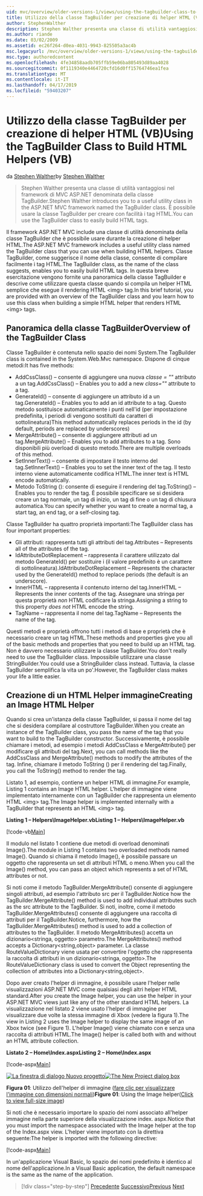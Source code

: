 ```yaml
---
uid: mvc/overview/older-versions-1/views/using-the-tagbuilder-class-to-build-html-helpers-vb
title: Utilizzo della classe TagBuilder per creazione di helper HTML (VB) | Microsoft Docs
author: StephenWalther
description: Stephen Walther presenta una classe di utilità vantaggiosi nel framework di MVC ASP.NET denominata della classe TagBuilder. È possibile utilizzare facilmente la classe TagBuilder per...
ms.author: riande
ms.date: 03/02/2009
ms.assetid: ec26f264-d0ea-4031-9943-825505a3ac4b
msc.legacyurl: /mvc/overview/older-versions-1/views/using-the-tagbuilder-class-to-build-html-helpers-vb
msc.type: authoredcontent
ms.openlocfilehash: 4fe34858aadb705ffb59e06ba805493d89aa4028
ms.sourcegitcommit: 0f1119340e4464720cfd16d0ff15764746ea1fea
ms.translationtype: MT
ms.contentlocale: it-IT
ms.lasthandoff: 04/17/2019
ms.locfileid: "59403207"
---
```

# <a name="using-the-tagbuilder-class-to-build-html-helpers-vb"></a><span data-ttu-id="30ffb-104">Utilizzo della classe TagBuilder per creazione di helper HTML (VB)</span><span class="sxs-lookup"><span data-stu-id="30ffb-104">Using the TagBuilder Class to Build HTML Helpers (VB)</span></span>

<span data-ttu-id="30ffb-105">da [Stephen Walther](https://github.com/StephenWalther)</span><span class="sxs-lookup"><span data-stu-id="30ffb-105">by [Stephen Walther](https://github.com/StephenWalther)</span></span>

> <span data-ttu-id="30ffb-106">Stephen Walther presenta una classe di utilità vantaggiosi nel framework di MVC ASP.NET denominata della classe TagBuilder.</span><span class="sxs-lookup"><span data-stu-id="30ffb-106">Stephen Walther introduces you to a useful utility class in the ASP.NET MVC framework named the TagBuilder class.</span></span> <span data-ttu-id="30ffb-107">È possibile usare la classe TagBuilder per creare con facilità i tag HTML.</span><span class="sxs-lookup"><span data-stu-id="30ffb-107">You can use the TagBuilder class to easily build HTML tags.</span></span>


<span data-ttu-id="30ffb-108">Il framework ASP.NET MVC include una classe di utilità denominata della classe TagBuilder che è possibile usare durante la creazione di helper HTML.</span><span class="sxs-lookup"><span data-stu-id="30ffb-108">The ASP.NET MVC framework includes a useful utility class named the TagBuilder class that you can use when building HTML helpers.</span></span> <span data-ttu-id="30ffb-109">Classe TagBuilder, come suggerisce il nome della classe, consente di compilare facilmente i tag HTML.</span><span class="sxs-lookup"><span data-stu-id="30ffb-109">The TagBuilder class, as the name of the class suggests, enables you to easily build HTML tags.</span></span> <span data-ttu-id="30ffb-110">In questa breve esercitazione vengono fornite una panoramica della classe TagBuilder e descrive come utilizzare questa classe quando si compila un helper HTML semplice che esegue il rendering HTML &lt;img&gt; tag.</span><span class="sxs-lookup"><span data-stu-id="30ffb-110">In this brief tutorial, you are provided with an overview of the TagBuilder class and you learn how to use this class when building a simple HTML helper that renders HTML &lt;img&gt; tags.</span></span>

## <a name="overview-of-the-tagbuilder-class"></a><span data-ttu-id="30ffb-111">Panoramica della classe TagBuilder</span><span class="sxs-lookup"><span data-stu-id="30ffb-111">Overview of the TagBuilder Class</span></span>

<span data-ttu-id="30ffb-112">Classe TagBuilder è contenuta nello spazio dei nomi System.</span><span class="sxs-lookup"><span data-stu-id="30ffb-112">The TagBuilder class is contained in the System.Web.Mvc namespace.</span></span> <span data-ttu-id="30ffb-113">Dispone di cinque metodi:</span><span class="sxs-lookup"><span data-stu-id="30ffb-113">It has five methods:</span></span>

- <span data-ttu-id="30ffb-114">AddCssClass() – consente di aggiungere una nuova *classe = ""* attributo a un tag.</span><span class="sxs-lookup"><span data-stu-id="30ffb-114">AddCssClass() – Enables you to add a new *class=""* attribute to a tag.</span></span>
- <span data-ttu-id="30ffb-115">GenerateId() – consente di aggiungere un attributo id a un tag.</span><span class="sxs-lookup"><span data-stu-id="30ffb-115">GenerateId() – Enables you to add an id attribute to a tag.</span></span> <span data-ttu-id="30ffb-116">Questo metodo sostituisce automaticamente i punti nell'id (per impostazione predefinita, i periodi di vengono sostituiti da caratteri di sottolineatura)</span><span class="sxs-lookup"><span data-stu-id="30ffb-116">This method automatically replaces periods in the id (by default, periods are replaced by underscores)</span></span>
- <span data-ttu-id="30ffb-117">MergeAttribute() – consente di aggiungere attributi ad un tag.</span><span class="sxs-lookup"><span data-stu-id="30ffb-117">MergeAttribute() – Enables you to add attributes to a tag.</span></span> <span data-ttu-id="30ffb-118">Sono disponibili più overload di questo metodo.</span><span class="sxs-lookup"><span data-stu-id="30ffb-118">There are multiple overloads of this method.</span></span>
- <span data-ttu-id="30ffb-119">SetInnerText() – consente di impostare il testo interno del tag.</span><span class="sxs-lookup"><span data-stu-id="30ffb-119">SetInnerText() – Enables you to set the inner text of the tag.</span></span> <span data-ttu-id="30ffb-120">Il testo interno viene automaticamente codifica HTML.</span><span class="sxs-lookup"><span data-stu-id="30ffb-120">The inner text is HTML encode automatically.</span></span>
- <span data-ttu-id="30ffb-121">Metodo ToString (): consente di eseguire il rendering del tag.</span><span class="sxs-lookup"><span data-stu-id="30ffb-121">ToString() – Enables you to render the tag.</span></span> <span data-ttu-id="30ffb-122">È possibile specificare se si desidera creare un tag normale, un tag di inizio, un tag di fine o un tag di chiusura automatica.</span><span class="sxs-lookup"><span data-stu-id="30ffb-122">You can specify whether you want to create a normal tag, a start tag, an end tag, or a self-closing tag.</span></span>
  

<span data-ttu-id="30ffb-123">Classe TagBuilder ha quattro proprietà importanti:</span><span class="sxs-lookup"><span data-stu-id="30ffb-123">The TagBuilder class has four important properties:</span></span>

- <span data-ttu-id="30ffb-124">Gli attributi: rappresenta tutti gli attributi del tag.</span><span class="sxs-lookup"><span data-stu-id="30ffb-124">Attributes – Represents all of the attributes of the tag.</span></span>
- <span data-ttu-id="30ffb-125">IdAttributeDotReplacement – rappresenta il carattere utilizzato dal metodo GenerateId() per sostituire i (il valore predefinito è un carattere di sottolineatura).</span><span class="sxs-lookup"><span data-stu-id="30ffb-125">IdAttributeDotReplacement – Represents the character used by the GenerateId() method to replace periods (the default is an underscore).</span></span>
- <span data-ttu-id="30ffb-126">InnerHTML – rappresenta il contenuto interno del tag.</span><span class="sxs-lookup"><span data-stu-id="30ffb-126">InnerHTML – Represents the inner contents of the tag.</span></span> <span data-ttu-id="30ffb-127">Assegnare una stringa per questa proprietà *non* HTML codificare la stringa.</span><span class="sxs-lookup"><span data-stu-id="30ffb-127">Assigning a string to this property *does not* HTML encode the string.</span></span>
- <span data-ttu-id="30ffb-128">TagName – rappresenta il nome del tag.</span><span class="sxs-lookup"><span data-stu-id="30ffb-128">TagName – Represents the name of the tag.</span></span>

<span data-ttu-id="30ffb-129">Questi metodi e proprietà offrono tutti i metodi di base e proprietà che è necessario creare un tag HTML.</span><span class="sxs-lookup"><span data-stu-id="30ffb-129">These methods and properties give you all of the basic methods and properties that you need to build up an HTML tag.</span></span> <span data-ttu-id="30ffb-130">Non è davvero necessario utilizzare la classe TagBuilder.</span><span class="sxs-lookup"><span data-stu-id="30ffb-130">You don't really need to use the TagBuilder class.</span></span> <span data-ttu-id="30ffb-131">Impossibile utilizzare una classe StringBuilder.</span><span class="sxs-lookup"><span data-stu-id="30ffb-131">You could use a StringBuilder class instead.</span></span> <span data-ttu-id="30ffb-132">Tuttavia, la classe TagBuilder semplifica la vita un po'.</span><span class="sxs-lookup"><span data-stu-id="30ffb-132">However, the TagBuilder class makes your life a little easier.</span></span>

## <a name="creating-an-image-html-helper"></a><span data-ttu-id="30ffb-133">Creazione di un HTML Helper immagine</span><span class="sxs-lookup"><span data-stu-id="30ffb-133">Creating an Image HTML Helper</span></span>

<span data-ttu-id="30ffb-134">Quando si crea un'istanza della classe TagBuilder, si passa il nome del tag che si desidera compilare al costruttore TagBuilder.</span><span class="sxs-lookup"><span data-stu-id="30ffb-134">When you create an instance of the TagBuilder class, you pass the name of the tag that you want to build to the TagBuilder constructor.</span></span> <span data-ttu-id="30ffb-135">Successivamente, è possibile chiamare i metodi, ad esempio i metodi AddCssClass e MergeAttribute() per modificare gli attributi del tag.</span><span class="sxs-lookup"><span data-stu-id="30ffb-135">Next, you can call methods like the AddCssClass and MergeAttribute() methods to modify the attributes of the tag.</span></span> <span data-ttu-id="30ffb-136">Infine, chiamare il metodo ToString () per il rendering del tag.</span><span class="sxs-lookup"><span data-stu-id="30ffb-136">Finally, you call the ToString() method to render the tag.</span></span>

<span data-ttu-id="30ffb-137">Listato 1, ad esempio, contiene un helper HTML di immagine.</span><span class="sxs-lookup"><span data-stu-id="30ffb-137">For example, Listing 1 contains an Image HTML helper.</span></span> <span data-ttu-id="30ffb-138">L'helper di immagine viene implementato internamente con un TagBuilder che rappresenta un elemento HTML &lt;img&gt; tag.</span><span class="sxs-lookup"><span data-stu-id="30ffb-138">The Image helper is implemented internally with a TagBuilder that represents an HTML &lt;img&gt; tag.</span></span>

<span data-ttu-id="30ffb-139">**Listing 1 – Helpers\ImageHelper.vb**</span><span class="sxs-lookup"><span data-stu-id="30ffb-139">**Listing 1 – Helpers\ImageHelper.vb**</span></span>

[!code-vb[Main](using-the-tagbuilder-class-to-build-html-helpers-vb/samples/sample1.vb)]

<span data-ttu-id="30ffb-140">Il modulo nel listato 1 contiene due metodi di overload denominati Image().</span><span class="sxs-lookup"><span data-stu-id="30ffb-140">The module in Listing 1 contains two overloaded methods named Image().</span></span> <span data-ttu-id="30ffb-141">Quando si chiama il metodo Image(), è possibile passare un oggetto che rappresenta un set di attributi HTML o meno.</span><span class="sxs-lookup"><span data-stu-id="30ffb-141">When you call the Image() method, you can pass an object which represents a set of HTML attributes or not.</span></span>

<span data-ttu-id="30ffb-142">Si noti come il metodo TagBuilder.MergeAttribute() consente di aggiungere singoli attributi, ad esempio l'attributo src per il TagBuilder.</span><span class="sxs-lookup"><span data-stu-id="30ffb-142">Notice how the TagBuilder.MergeAttribute() method is used to add individual attributes such as the src attribute to the TagBuilder.</span></span> <span data-ttu-id="30ffb-143">Si noti, inoltre, come il metodo TagBuilder.MergeAttributes() consente di aggiungere una raccolta di attributi per il TagBuilder.</span><span class="sxs-lookup"><span data-stu-id="30ffb-143">Notice, furthermore, how the TagBuilder.MergeAttributes() method is used to add a collection of attributes to the TagBuilder.</span></span> <span data-ttu-id="30ffb-144">Il metodo MergeAttributes() accetta un dizionario&lt;stringa, oggetto&gt; parametro.</span><span class="sxs-lookup"><span data-stu-id="30ffb-144">The MergeAttributes() method accepts a Dictionary&lt;string,object&gt; parameter.</span></span> <span data-ttu-id="30ffb-145">La classe RouteValueDictionary viene usata per convertire l'oggetto che rappresenta la raccolta di attributi in un dizionario&lt;stringa, oggetto&gt;.</span><span class="sxs-lookup"><span data-stu-id="30ffb-145">The RouteValueDictionary class is used to convert the Object representing the collection of attributes into a Dictionary&lt;string,object&gt;.</span></span>

<span data-ttu-id="30ffb-146">Dopo aver creato l'helper di immagine, è possibile usare l'helper nelle visualizzazioni ASP.NET MVC come qualsiasi degli altri helper HTML standard.</span><span class="sxs-lookup"><span data-stu-id="30ffb-146">After you create the Image helper, you can use the helper in your ASP.NET MVC views just like any of the other standard HTML helpers.</span></span> <span data-ttu-id="30ffb-147">La visualizzazione nel listato 2 viene usato l'helper di immagine per visualizzare due volte la stessa immagine di Xbox (vedere la figura 1).</span><span class="sxs-lookup"><span data-stu-id="30ffb-147">The view in Listing 2 uses the Image helper to display the same image of an Xbox twice (see Figure 1).</span></span> <span data-ttu-id="30ffb-148">L'helper Image() viene chiamato con e senza una raccolta di attributi HTML.</span><span class="sxs-lookup"><span data-stu-id="30ffb-148">The Image() helper is called both with and without an HTML attribute collection.</span></span>

<span data-ttu-id="30ffb-149">**Listato 2 – Home\Index.aspx**</span><span class="sxs-lookup"><span data-stu-id="30ffb-149">**Listing 2 – Home\Index.aspx**</span></span>

[!code-aspx[Main](using-the-tagbuilder-class-to-build-html-helpers-vb/samples/sample2.aspx)]


<span data-ttu-id="30ffb-150">[![La finestra di dialogo Nuovo progetto](using-the-tagbuilder-class-to-build-html-helpers-vb/_static/image1.jpg)](using-the-tagbuilder-class-to-build-html-helpers-vb/_static/image1.png)</span><span class="sxs-lookup"><span data-stu-id="30ffb-150">[![The New Project dialog box](using-the-tagbuilder-class-to-build-html-helpers-vb/_static/image1.jpg)](using-the-tagbuilder-class-to-build-html-helpers-vb/_static/image1.png)</span></span>

<span data-ttu-id="30ffb-151">**Figura 01**: Utilizzo dell'helper di immagine ([fare clic per visualizzare l'immagine con dimensioni normali](using-the-tagbuilder-class-to-build-html-helpers-vb/_static/image2.png))</span><span class="sxs-lookup"><span data-stu-id="30ffb-151">**Figure 01**: Using the Image helper([Click to view full-size image](using-the-tagbuilder-class-to-build-html-helpers-vb/_static/image2.png))</span></span>


<span data-ttu-id="30ffb-152">Si noti che è necessario importare lo spazio dei nomi associato all'helper immagine nella parte superiore della visualizzazione index. aspx.</span><span class="sxs-lookup"><span data-stu-id="30ffb-152">Notice that you must import the namespace associated with the Image helper at the top of the Index.aspx view.</span></span> <span data-ttu-id="30ffb-153">L'helper viene importato con la direttiva seguente:</span><span class="sxs-lookup"><span data-stu-id="30ffb-153">The helper is imported with the following directive:</span></span>

[!code-aspx[Main](using-the-tagbuilder-class-to-build-html-helpers-vb/samples/sample3.aspx)]

<span data-ttu-id="30ffb-154">In un'applicazione Visual Basic, lo spazio dei nomi predefinito è identico al nome dell'applicazione.</span><span class="sxs-lookup"><span data-stu-id="30ffb-154">In a Visual Basic application, the default namespace is the same as the name of the application.</span></span>

> [!div class="step-by-step"]
> <span data-ttu-id="30ffb-155">[Precedente](creating-custom-html-helpers-vb.md)
> [Successivo](creating-page-layouts-with-view-master-pages-vb.md)</span><span class="sxs-lookup"><span data-stu-id="30ffb-155">[Previous](creating-custom-html-helpers-vb.md)
[Next](creating-page-layouts-with-view-master-pages-vb.md)</span></span>
